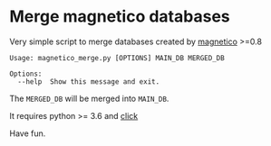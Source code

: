 Merge magnetico databases
=========================

Very simple script to merge databases created by [magnetico](https://github.com/boramalper/magnetico) >=0.8

```
Usage: magnetico_merge.py [OPTIONS] MAIN_DB MERGED_DB

Options:
  --help  Show this message and exit.
```

The `MERGED_DB` will be merged into `MAIN_DB`.

It requires python >= 3.6 and [click](https://click.palletsprojects.com/en/7.x/)

Have fun.
